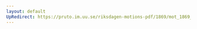 ```yaml
---
layout: default
UpRedirect: https://pruto.im.uu.se/riksdagen-motions-pdf/1869/mot_1869__ak__100/mot_1869__ak__100-001.pdf
---
```

